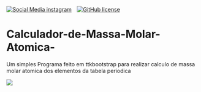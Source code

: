 
[![Social Media instagram](https://img.shields.io/badge/Follow%20@3Djhey-613-red.svg?style=social&logo=instagram)](https://www.instagram.com/3djhey/)&emsp;[![GitHub license](https://img.shields.io/badge/license-MIT-blue.svg)](https://github.com/DesignerDjalma/Calculador-de-Massa-Molar-Atomica-/)

# Calculador-de-Massa-Molar-Atomica-
Um simples Programa feito em ttkbootstrap para realizar calculo de massa molar atomica dos elementos da tabela periodica

![](https://visitor-badge.glitch.me/badge?page_id=DesignerDjalma)

